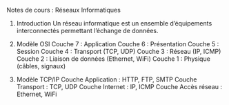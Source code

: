 Notes de cours : Réseaux Informatiques
1. Introduction
Un réseau informatique est un ensemble d’équipements interconnectés permettant l’échange de données.

2. Modèle OSI
Couche 7 : Application
Couche 6 : Présentation
Couche 5 : Session
Couche 4 : Transport (TCP, UDP)
Couche 3 : Réseau (IP, ICMP)
Couche 2 : Liaison de données (Ethernet, WiFi)
Couche 1 : Physique (câbles, signaux)


3. Modèle TCP/IP
Couche Application : HTTP, FTP, SMTP
Couche Transport : TCP, UDP
Couche Internet : IP, ICMP
Couche Accès réseau : Ethernet, WiFi
